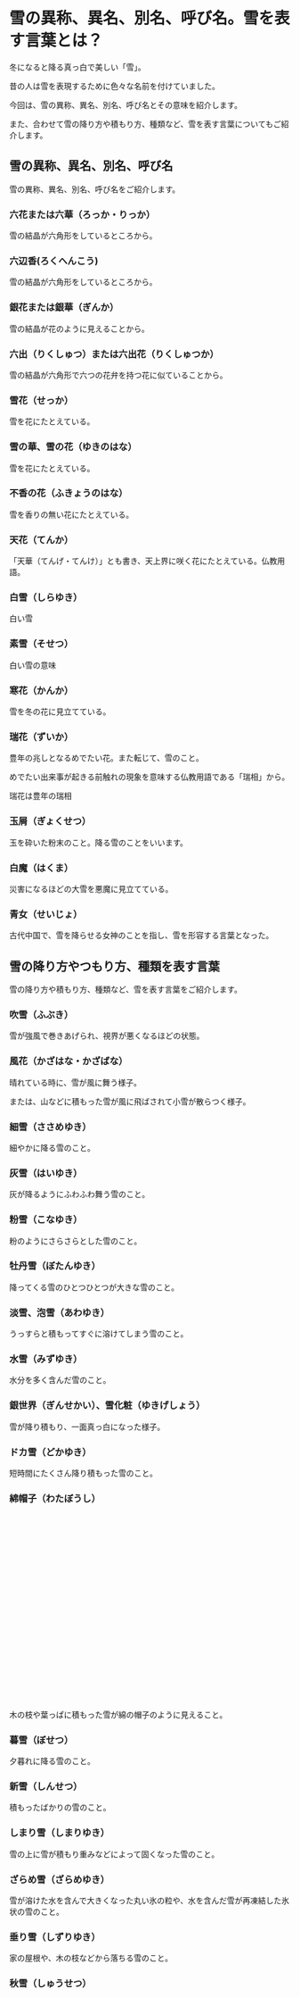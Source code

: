 # 雪の異称、異名、別名、呼び名。雪を表す言葉とは？

冬になると降る真っ白で美しい「雪」。

昔の人は雪を表現するために色々な名前を付けていました。

今回は、雪の異称、異名、別名、呼び名とその意味を紹介します。

また、合わせて雪の降り方や積もり方、種類など、雪を表す言葉についてもご紹介します。

## 雪の異称、異名、別名、呼び名

雪の異称、異名、別名、呼び名をご紹介します。

### 六花または六華（ろっか・りっか）

雪の結晶が六角形をしているところから。

### 六辺香(ろくへんこう)

雪の結晶が六角形をしているところから。

### 銀花または銀華（ぎんか）

雪の結晶が花のように見えることから。

### 六出（りくしゅつ）または六出花（りくしゅつか）

雪の結晶が六角形で六つの花弁を持つ花に似ていることから。

### 雪花（せっか）

雪を花にたとえている。

### 雪の華、雪の花（ゆきのはな）

雪を花にたとえている。

### 不香の花（ふきょうのはな）

雪を香りの無い花にたとえている。

### 天花（てんか）

「天華（てんげ・てんけ）」とも書き、天上界に咲く花にたとえている。仏教用語。

### 白雪（しらゆき）

白い雪

### 素雪（そせつ）

白い雪の意味

### 寒花（かんか）

雪を冬の花に見立てている。

### 瑞花（ずいか）

豊年の兆しとなるめでたい花。また転じて、雪のこと。

めでたい出来事が起きる前触れの現象を意味する仏教用語である「瑞相」から。

瑞花は豊年の瑞相

### 玉屑（ぎょくせつ）

玉を砕いた粉末のこと。降る雪のことをいいます。

### 白魔（はくま）

災害になるほどの大雪を悪魔に見立てている。

### 青女（せいじょ）

古代中国で、雪を降らせる女神のことを指し、雪を形容する言葉となった。

## 雪の降り方やつもり方、種類を表す言葉

雪の降り方や積もり方、種類など、雪を表す言葉をご紹介します。  
  
### 吹雪（ふぶき）

雪が強風で巻きあげられ、視界が悪くなるほどの状態。

### 風花（かざはな・かざばな）

晴れている時に、雪が風に舞う様子。

または、山などに積もった雪が風に飛ばされて小雪が散らつく様子。

  

### 細雪（ささめゆき）

細やかに降る雪のこと。

  

### 灰雪（はいゆき）

灰が降るようにふわふわ舞う雪のこと。

  

### 粉雪（こなゆき）

粉のようにさらさらとした雪のこと。

  

### 牡丹雪（ぼたんゆき）

降ってくる雪のひとつひとつが大きな雪のこと。

  

### 淡雪、泡雪（あわゆき）

うっすらと積もってすぐに溶けてしまう雪のこと。

  

### 水雪（みずゆき）

水分を多く含んだ雪のこと。

  

### 銀世界（ぎんせかい）、雪化粧（ゆきげしょう）

雪が降り積もり、一面真っ白になった様子。

  

### ドカ雪（どかゆき）

短時間にたくさん降り積もった雪のこと。

  

### 綿帽子（わたぼうし）

![](data:image/png;base64,iVBORw0KGgoAAAANSUhEUgAAAoAAAAGqAQAAAACzachDAAAAAnRSTlMAAHaTzTgAAAA4SURBVHja7cEBDQAAAMKg909tDjegAAAAAAAAAAAAAAAAAAAAAAAAAAAAAAAAAAAAAAAAAAAA+DaGygABYQdEywAAAABJRU5ErkJggg==)

木の枝や葉っぱに積もった雪が綿の帽子のように見えること。

  

### 暮雪（ぼせつ）

夕暮れに降る雪のこと。

  

### 新雪（しんせつ）

積もったばかりの雪のこと。

  

### しまり雪（しまりゆき）

雪の上に雪が積もり重みなどによって固くなった雪のこと。

  

### ざらめ雪（ざらめゆき）

雪が溶けた水を含んで大きくなった丸い氷の粒や、水を含んだ雪が再凍結した氷状の雪のこと。

  

### 垂り雪（しずりゆき）

家の屋根や、木の枝などから落ちる雪のこと。

  

### 秋雪（しゅうせつ）

![](data:image/png;base64,iVBORw0KGgoAAAANSUhEUgAAAoAAAAGrAQAAAAB4NRvmAAAAAnRSTlMAAHaTzTgAAAA4SURBVHja7cExAQAAAMKg9U/tbQegAAAAAAAAAAAAAAAAAAAAAAAAAAAAAAAAAAAAAAAAAAAA4AyHGwABJ2xdRQAAAABJRU5ErkJggg==)

秋に降る雪のこと。

  

### 初雪（はつゆき）

その冬、初めて降る雪のこと。

  

### 初冠雪（はつかんせつ）

その冬、初めて山々に積もる雪のこと。

  

### 去年の雪（こぞのゆき）

春になっても残っている雪のこと。

  

### 涅槃雪（ねはんゆき）

涅槃（ねはん・お釈迦様がお亡くなりになった日）旧暦2月15日の頃に降る雪のこと。

  

### 根雪（ねゆき）

なかなか溶けずに残る雪、30日以上積雪が続いた状態のこと。

  

### 名残雪（なごりゆき）

春を迎えようとしている頃に、冬の名残を惜しむように降る雪のこと。

  

### 万年雪（まんねんゆき）

一年中溶けない雪のこと。

  

### 三白（さんぱく）

お正月に降る雪のこと。

  

### 終雪 （しゅうせつ）・忘れ雪（わすれゆき）

春を迎えてから、その冬最後のに降る雪のこと。

「雪の別れ」「雪の果て」「雪の名残」なども同じ意味になります。

  
  
![](data:image/png;base64,iVBORw0KGgoAAAANSUhEUgAAAoAAAAGrAQAAAAB4NRvmAAAAAnRSTlMAAHaTzTgAAAA4SURBVHja7cExAQAAAMKg9U/tbQegAAAAAAAAAAAAAAAAAAAAAAAAAAAAAAAAAAAAAAAAAAAA4AyHGwABJ2xdRQAAAABJRU5ErkJggg==)  
  

雪の異称は、花に例えたものが多かったですね。

雪の結晶が六角形で花に見えることや、雪が舞い降りてくる様子が、花びらが舞うように見えることから、昔の人々はそこから「花」を連想して美しい名前を付けたんですね。

雪が降った時は今回紹介した雪の異称を思い出しながら、雪の降る様子をゆっくり観察してみると楽しいかもしれませんね。
